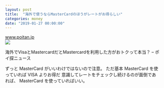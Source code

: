 ```yaml
---
layout: post
title:  "海外で使うならMasterCardのほうがレートがお得らしい"
categories: money
date: "2019-01-27 00:00:00"
---
```


<div class="card">
  <a href="https://www.poitan.jp/archives/46963"></a>
  <div class="card__header">
    <a href="https://www.poitan.jp/archives/46963">www.poitan.jp</a>
  </div>
  <div class="card__image">
    <img src="https://www.poitan.jp/wp-content/uploads/2019/01/exchange.jpg">
  </div>
  <div class="card__title">
    <p>海外でVisaとMastercardだとMastercardを利用した方がおトクって本当？ – ポイ探ニュース</p>
  </div>
  <div class="card__description">
    <p></p>
  </div>
</div>

ずっと MasterCard がいいわけではないので注意。
ただ基本 MasterCard を使っていれば VISA よりお得だ
意識してレートをチェックし続けるのが面倒であれば、 MasterCard を使っていればいい。
